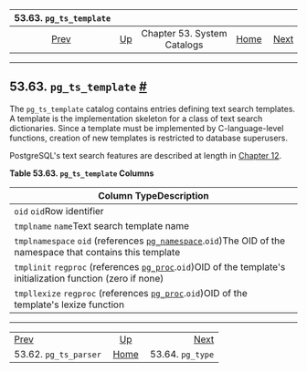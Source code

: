 <!--?xml version="1.0" encoding="UTF-8" standalone="no"?-->

|                  53.63. `pg_ts_template`                 |                                                   |                             |                                                       |                                                |
| :------------------------------------------------------: | :------------------------------------------------ | :-------------------------: | ----------------------------------------------------: | ---------------------------------------------: |
| [Prev](catalog-pg-ts-parser.html "53.62. pg_ts_parser")  | [Up](catalogs.html "Chapter 53. System Catalogs") | Chapter 53. System Catalogs | [Home](index.html "PostgreSQL 17devel Documentation") |  [Next](catalog-pg-type.html "53.64. pg_type") |

***

## 53.63. `pg_ts_template` [#](#CATALOG-PG-TS-TEMPLATE)



The `pg_ts_template` catalog contains entries defining text search templates. A template is the implementation skeleton for a class of text search dictionaries. Since a template must be implemented by C-language-level functions, creation of new templates is restricted to database superusers.

PostgreSQL's text search features are described at length in [Chapter 12](textsearch.html "Chapter 12. Full Text Search").

**Table 53.63. `pg_ts_template` Columns**

| Column TypeDescription                                                                                                                                         |
| -------------------------------------------------------------------------------------------------------------------------------------------------------------- |
| `oid` `oid`Row identifier                                                                                                                                      |
| `tmplname` `name`Text search template name                                                                                                                     |
| `tmplnamespace` `oid` (references [`pg_namespace`](catalog-pg-namespace.html "53.32. pg_namespace").`oid`)The OID of the namespace that contains this template |
| `tmplinit` `regproc` (references [`pg_proc`](catalog-pg-proc.html "53.39. pg_proc").`oid`)OID of the template's initialization function (zero if none)         |
| `tmpllexize` `regproc` (references [`pg_proc`](catalog-pg-proc.html "53.39. pg_proc").`oid`)OID of the template's lexize function                              |

***

|                                                          |                                                       |                                                |
| :------------------------------------------------------- | :---------------------------------------------------: | ---------------------------------------------: |
| [Prev](catalog-pg-ts-parser.html "53.62. pg_ts_parser")  |   [Up](catalogs.html "Chapter 53. System Catalogs")   |  [Next](catalog-pg-type.html "53.64. pg_type") |
| 53.62. `pg_ts_parser`                                    | [Home](index.html "PostgreSQL 17devel Documentation") |                               53.64. `pg_type` |
